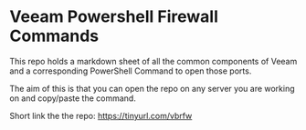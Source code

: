 # Veeam Powershell Firewall Commands

This repo holds a markdown sheet of all the common components of Veeam and a corresponding PowerShell Command to open those ports. 

The aim of this is that you can open the repo on any server you are working on and copy/paste the command.

Short link the the repo: https://tinyurl.com/vbrfw
